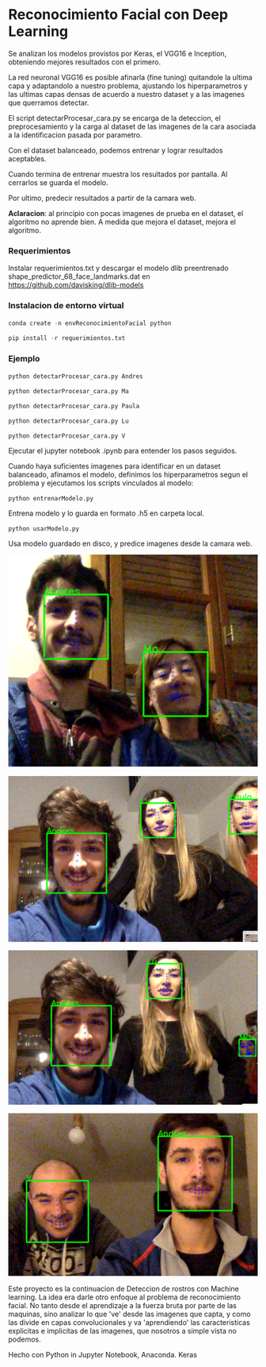 
# Reconocimiento Facial con Deep Learning


Se analizan los modelos provistos por Keras, el VGG16 e Inception, obteniendo mejores resultados con el primero. 

La red neuronal VGG16 es posible afinarla (fine tuning) quitandole la ultima capa y adaptandolo a nuestro problema, ajustando los hiperparametros y las ultimas capas densas de acuerdo a nuestro dataset y a las imagenes que querramos detectar. 

El script detectarProcesar_cara.py se encarga de la deteccion, el preprocesamiento y la carga al dataset de las imagenes de la cara asociada a la identificacion pasada por parametro.

Con el dataset balanceado, podemos entrenar y lograr resultados aceptables.

Cuando termina de entrenar muestra los resultados por pantalla. Al cerrarlos se guarda el modelo.

Por ultimo, predecir resultados a partir de la camara web. 

**Aclaracion**: al principio con pocas imagenes de prueba en el dataset, el algoritmo no aprende bien.
A medida que mejora el dataset, mejora el algoritmo.



### Requerimientos

Instalar requerimientos.txt y descargar el modelo dlib preentrenado shape_predictor_68_face_landmarks.dat
en https://github.com/davisking/dlib-models



### Instalacion de entorno virtual
```py
conda create -n envReconocimientoFacial python
```
```py
pip install -r requerimientos.txt
```


### Ejemplo
```py
python detectarProcesar_cara.py Andres
```
```
python detectarProcesar_cara.py Ma 
```
```
python detectarProcesar_cara.py Paula
```
```
python detectarProcesar_cara.py Lu 
```
```
python detectarProcesar_cara.py V 
```


Ejecutar el jupyter notebook .ipynb para entender los pasos seguidos.


Cuando haya suficientes imagenes para identificar en un dataset balanceado, afinamos el modelo, definimos los hiperparametros segun el problema y ejecutamos los scripts vinculados al modelo:

```
python entrenarModelo.py
```

Entrena modelo y lo guarda en formato .h5 en carpeta local.

```
python usarModelo.py
```

Usa modelo guardado en disco, y predice imagenes desde la camara web.


![Con Ma](/imagenes/ConMa.png)

![Con las chicas](/imagenes/Yes.png)

![Bestia](/imagenes/Sape.png)

![Con el Vivi](/imagenes/Yo_V.png)


Este proyecto es la continuacion  de Deteccion de rostros con Machine learning.
La idea era darle otro enfoque al problema de reconocimiento facial. No tanto desde el aprendizaje a la fuerza bruta por parte de las maquinas, sino analizar lo que 've' desde las imagenes que capta, y como las divide en capas convolucionales y va 'aprendiendo' las caracteristicas explicitas e implicitas de las imagenes, que nosotros a simple vista no podemos. 


Hecho con
Python in Jupyter Notebook, Anaconda. 
Keras


